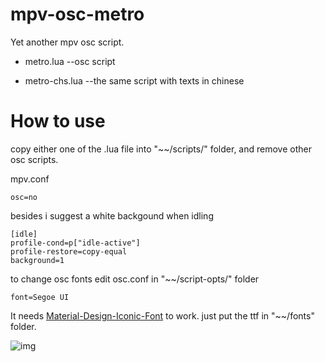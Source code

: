 # mpv-osc-metro
Yet another mpv osc script. 

* metro.lua     --osc script

* metro-chs.lua --the same script with texts in chinese

# How to use

copy either one of the .lua file into "\~\~/scripts/" folder, and remove other osc scripts.

mpv.conf

```
osc=no
```

besides i suggest a white backgound when idling

```
[idle]
profile-cond=p["idle-active"]
profile-restore=copy-equal
background=1
```

to change osc fonts edit osc.conf in "\~\~/script-opts/" folder

```
font=Segoe UI
```

It needs [Material-Design-Iconic-Font](https://zavoloklom.github.io/material-design-iconic-font/) to work. just put the ttf in "\~\~/fonts" folder.

![img](https://github.com/maoiscat/mpv-osc-metro/blob/main/preview.png)
